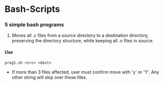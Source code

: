 # Bash-Scripts
### 5 simple bash programs

1. Moves all .c files from a source directory to a destination directory, preserving the directory structure, while keeping all .o files in source. 
#### Use
`prog1.sh <src> <dest>`
- If more than 3 files affected, user must confirm move with 'y' or 'Y'. Any other string will skip over these files. 
